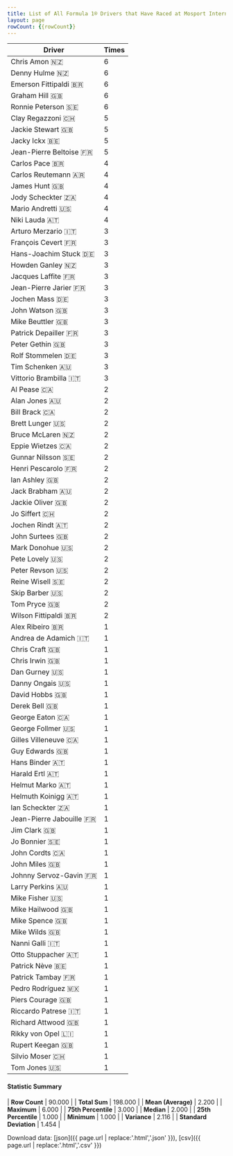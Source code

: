 ```yaml
---
title: List of All Formula 1® Drivers that Have Raced at Mosport International Raceway
layout: page
rowCount: {{rowCount}}
---
```


| Driver | Times |
|--|--|
| Chris Amon 🇳🇿 | 6 |
| Denny Hulme 🇳🇿 | 6 |
| Emerson Fittipaldi 🇧🇷 | 6 |
| Graham Hill 🇬🇧 | 6 |
| Ronnie Peterson 🇸🇪 | 6 |
| Clay Regazzoni 🇨🇭 | 5 |
| Jackie Stewart 🇬🇧 | 5 |
| Jacky Ickx 🇧🇪 | 5 |
| Jean-Pierre Beltoise 🇫🇷 | 5 |
| Carlos Pace 🇧🇷 | 4 |
| Carlos Reutemann 🇦🇷 | 4 |
| James Hunt 🇬🇧 | 4 |
| Jody Scheckter 🇿🇦 | 4 |
| Mario Andretti 🇺🇸 | 4 |
| Niki Lauda 🇦🇹 | 4 |
| Arturo Merzario 🇮🇹 | 3 |
| François Cevert 🇫🇷 | 3 |
| Hans-Joachim Stuck 🇩🇪 | 3 |
| Howden Ganley 🇳🇿 | 3 |
| Jacques Laffite 🇫🇷 | 3 |
| Jean-Pierre Jarier 🇫🇷 | 3 |
| Jochen Mass 🇩🇪 | 3 |
| John Watson 🇬🇧 | 3 |
| Mike Beuttler 🇬🇧 | 3 |
| Patrick Depailler 🇫🇷 | 3 |
| Peter Gethin 🇬🇧 | 3 |
| Rolf Stommelen 🇩🇪 | 3 |
| Tim Schenken 🇦🇺 | 3 |
| Vittorio Brambilla 🇮🇹 | 3 |
| Al Pease 🇨🇦 | 2 |
| Alan Jones 🇦🇺 | 2 |
| Bill Brack 🇨🇦 | 2 |
| Brett Lunger 🇺🇸 | 2 |
| Bruce McLaren 🇳🇿 | 2 |
| Eppie Wietzes 🇨🇦 | 2 |
| Gunnar Nilsson 🇸🇪 | 2 |
| Henri Pescarolo 🇫🇷 | 2 |
| Ian Ashley 🇬🇧 | 2 |
| Jack Brabham 🇦🇺 | 2 |
| Jackie Oliver 🇬🇧 | 2 |
| Jo Siffert 🇨🇭 | 2 |
| Jochen Rindt 🇦🇹 | 2 |
| John Surtees 🇬🇧 | 2 |
| Mark Donohue 🇺🇸 | 2 |
| Pete Lovely 🇺🇸 | 2 |
| Peter Revson 🇺🇸 | 2 |
| Reine Wisell 🇸🇪 | 2 |
| Skip Barber 🇺🇸 | 2 |
| Tom Pryce 🇬🇧 | 2 |
| Wilson Fittipaldi 🇧🇷 | 2 |
| Alex Ribeiro 🇧🇷 | 1 |
| Andrea de Adamich 🇮🇹 | 1 |
| Chris Craft 🇬🇧 | 1 |
| Chris Irwin 🇬🇧 | 1 |
| Dan Gurney 🇺🇸 | 1 |
| Danny Ongais 🇺🇸 | 1 |
| David Hobbs 🇬🇧 | 1 |
| Derek Bell 🇬🇧 | 1 |
| George Eaton 🇨🇦 | 1 |
| George Follmer 🇺🇸 | 1 |
| Gilles Villeneuve 🇨🇦 | 1 |
| Guy Edwards 🇬🇧 | 1 |
| Hans Binder 🇦🇹 | 1 |
| Harald Ertl 🇦🇹 | 1 |
| Helmut Marko 🇦🇹 | 1 |
| Helmuth Koinigg 🇦🇹 | 1 |
| Ian Scheckter 🇿🇦 | 1 |
| Jean-Pierre Jabouille 🇫🇷 | 1 |
| Jim Clark 🇬🇧 | 1 |
| Jo Bonnier 🇸🇪 | 1 |
| John Cordts 🇨🇦 | 1 |
| John Miles 🇬🇧 | 1 |
| Johnny Servoz-Gavin 🇫🇷 | 1 |
| Larry Perkins 🇦🇺 | 1 |
| Mike Fisher 🇺🇸 | 1 |
| Mike Hailwood 🇬🇧 | 1 |
| Mike Spence 🇬🇧 | 1 |
| Mike Wilds 🇬🇧 | 1 |
| Nanni Galli 🇮🇹 | 1 |
| Otto Stuppacher 🇦🇹 | 1 |
| Patrick Nève 🇧🇪 | 1 |
| Patrick Tambay 🇫🇷 | 1 |
| Pedro Rodríguez 🇲🇽 | 1 |
| Piers Courage 🇬🇧 | 1 |
| Riccardo Patrese 🇮🇹 | 1 |
| Richard Attwood 🇬🇧 | 1 |
| Rikky von Opel 🇱🇮 | 1 |
| Rupert Keegan 🇬🇧 | 1 |
| Silvio Moser 🇨🇭 | 1 |
| Tom Jones 🇺🇸 | 1 |

#### Statistic Summary

| **Row Count** | 90.000 |
| **Total Sum** | 198.000 |
| **Mean (Average)** | 2.200 |
| **Maximum** | 6.000 |
| **75th Percentile** | 3.000 |
| **Median** | 2.000 |
| **25th Percentile** | 1.000 |
| **Minimum** | 1.000 |
| **Variance** | 2.116 |
| **Standard Deviation** | 1.454 |

Download data: [json]({{ page.url | replace:'.html','.json' }}), [csv]({{ page.url | replace:'.html','.csv' }})
